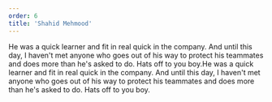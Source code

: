 ```yaml
---
order: 6
title: 'Shahid Mehmood'
---
```


He was a quick learner and fit in real quick in the company. And until this day, I haven't met anyone who goes out of his way to protect his teammates and does more than he's asked to do. Hats off to you boy.He was a quick learner and fit in real quick in the company. And until this day, I haven't met anyone who goes out of his way to protect his teammates and does more than he's asked to do. Hats off to you boy.
